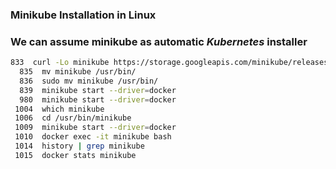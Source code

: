 ### Minikube Installation in Linux
### We can assume **minikube** as automatic ***Kubernetes*** installer
```bash
833  curl -Lo minikube https://storage.googleapis.com/minikube/releases/latest/minikube-linux-amd64
  835  mv minikube /usr/bin/
  836  sudo mv minikube /usr/bin/
  839  minikube start --driver=docker
  980  minikube start --driver=docker
 1004  which minikube
 1006  cd /usr/bin/minikube
 1009  minikube start --driver=docker
 1010  docker exec -it minikube bash
 1014  history | grep minikube
 1015  docker stats minikube
 ```
